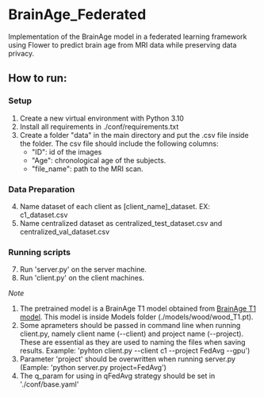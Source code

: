 # BrainAge_Federated
Implementation of the BrainAge model in a federated learning framework using Flower to predict brain age from MRI data while preserving data privacy.


## How to run:

### Setup
1. Create a new virtual environment with Python 3.10
2. Install all requirements in ./conf/requirements.txt
3. Create a folder "data" in the main directory and put the .csv file inside the folder. The csv file should include the following columns:
   - "ID": id of the images
   - "Age": chronological age of the subjects.
   - "file_name": path to the MRI scan.

### Data Preparation
4. Name dataset of each client as [client_name]_dataset. EX: c1_dataset.csv
5. Name centralized dataset as centralized_test_dataset.csv and centralized_val_dataset.csv

### Running scripts
7. Run 'server.py' on the server machine.
8. Run 'client.py' on the client machines.

*Note*
1. The pretrained model is a BrainAge T1 model obtained from [BrainAge T1 model](https://github.com/MIDIconsortium/BrainAge/blob/main/HBM_models/T1/model.pt). This model is inside Models folder (./models/wood/wood_T1.pt).
2. Some aprameters should be passed in command line when running client.py, namely client name (--client) and project name (--project). These are essential as they are used to naming the files when saving results. Example: 'pyhton client.py --client c1 --project FedAvg --gpu')
3. Parameter 'project' should be overwritten when running server.py (Eample: 'python server.py project=FedAvg')
4. The q_param for using in qFedAvg strategy should be set in './conf/base.yaml'
